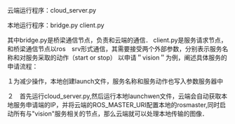 云端运行程序：cloud_server.py

本地运行程序：bridge.py client.py　

其中bridge.py是桥梁通信节点，负责和云端的通信．
client.py是服务请求节点，和桥梁通信节点以ros　srv形式通信，其需要接受两个外部参数，分别表示服务名称和对服务采取的动作（start or stop）
以申请＂vision＂为例，阐述具体服务的申请流程：

１为减少操作，本地创建launch文件，服务名称和服务动作也写入参数服务器中
<launch>
  <node pkg="neuro_cloud" type="bridge.py" name="bridge" output="screen">
  </node>
  <node pkg="neuro_cloud" type="client.py" name="client" output="screen">
    <param name="service" value="stereo_proc" />
    <param name="action" value="start"/>
  </node>
</launch>

２　首先运行cloud_server.py,然后运行本地launchwen文件，云端会自动获取本地服务申请端的IP，并将云端的ROS_MASTER_URI配置本地的rosmaster,同时启动所有与"vision"服务相关的节点，那么云端就可以处理本地传输的图像．
